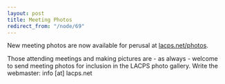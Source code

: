 ```yaml
---
layout: post
title: Meeting Photos
redirect_from: "/node/69"
---
```


New meeting photos are now available for perusal at <a href="http://lacps.net/photos">lacps.net/photos</a>.

Those attending meetings and making pictures are - as always - welcome to send meeting photos for inclusion in the LACPS photo gallery. Write the webmaster: info [at] lacps.net

